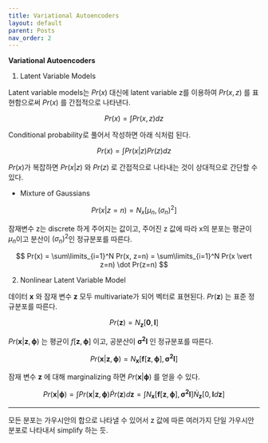 ```yaml
---
title: Variational Autoencoders
layout: default
parent: Posts
nav_order: 2
---
```


**Variational Autoencoders**  

1. Latent Variable Models  

Latent variable models는 $Pr(x)$ 대신에 latent variable z를 이용하여 $Pr(x,z)$ 를 표현함으로써 $Pr(x)$ 를 간접적으로 나타낸다.

$$
Pr(x) = \int Pr(x,z)dz
$$

Conditional probability로 풀어서 작성하면 아래 식처럼 된다.

$$
Pr(x) = \int Pr(x \vert z)Pr(z)dz
$$

$Pr(x)$가 복잡하면 $Pr(x \vert z)$ 와 $Pr(z)$ 로 간접적으로 나타내는 것이 상대적으로 간단할 수 있다.  

- Mixture of Gaussians  

$$
Pr(x \vert z = n) = N_x [\mu _n, (\sigma _n)^2]
$$

잠재변수 z는 discrete 하게 주어지는 값이고, 주어진 z 값에 따라 x의 분포는 평균이 $\mu _n$이고 분산이 $(\sigma _n)^2$인 정규분포를 따른다. 

$$
Pr(x) = \sum\limits_{i=1}^N Pr(x, z=n) = \sum\limits_{i=1}^N Pr(x \vert z=n) \dot Pr(z=n)
$$


2. Nonlinear Latent Variable Model  

데이터 $\mathbf{x}$ 와 잠재 변수 $\mathbf{z}$ 모두 multivariate가 되어 벡터로 표현된다.
$Pr(\mathbf{z})$ 는 표준 정규분포를 따른다.  

$$
Pr(\mathbf{z}) = N_\mathbf{z}[\mathbf{0}, \mathbf{I}]
$$

$Pr(\mathbf{x} \vert \mathbf{z}, \mathbf{\phi})$ 는 평균이 $f[\mathbf{z}, \mathbf{\phi}]$ 이고, 공분산이 $\mathbf{\sigma ^2}\mathbf{I}$ 인 정규분포를 따른다. 


$$
Pr(\mathbf{x} \vert \mathbf{z}, \mathbf{\phi}) = N_\mathbf{x} [\mathbf{f}[\mathbf{z}, \mathbf{\phi}], \mathbf{\sigma ^2}\mathbf{I}]
$$

잠재 변수 $\mathbf{z}$ 에 대해 marginalizing 하면 $Pr(\mathbf{x} \vert \mathbf{\phi})$ 를 얻을 수 있다.

$$
Pr(\mathbf{x} \vert \mathbf{\phi}) = \int Pr(\mathbf{x} \vert \mathbf{z}, \mathbf{\phi}) \dot Pr(\mathbf{z}) d\mathbf{z}
= \int N_\mathbf{x} [\mathbf{f}[\mathbf{z}, \mathbf{\phi}], \mathbf{\sigma ^2}\mathbf{I}] \dot N_\mathbf{z} [0, \mathbf{I} d\mathbf{z}]
$$








---

모든 분포는 가우시안의 합으로 나타낼 수 있어서 z 값에 따른 여러가지 단일 가우시안 분포로 나타내서 simplify 하는 듯.
